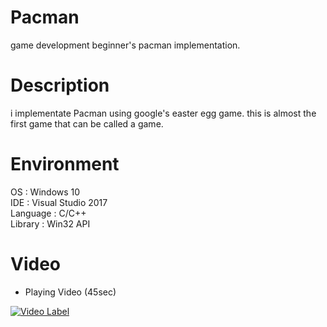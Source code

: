# Pacman
game development beginner's pacman implementation.  

# Description
i implementate Pacman using google's easter egg game.
this is almost the first game that can be called a game.  

# Environment
OS : Windows 10  
IDE : Visual Studio 2017  
Language : C/C++  
Library : Win32 API  

# Video
- Playing Video (45sec)

[![Video Label](http://img.youtube.com/vi/5i332rLlZwo/0.jpg)](https://youtu.be/5i332rLlZwo)
